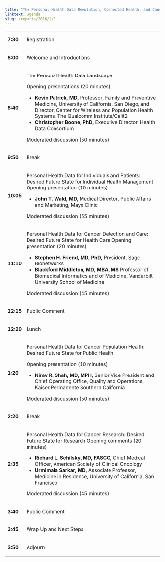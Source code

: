 ```yaml
---
title: "The Personal Health Data Revolution, Connected Health, and Cancer"
linktext: Agenda
slug: /reports/2016/2/3
---
```

<div class="full-report-container">
<div class="left-nav-container">
<left-navigation root="/reports/2016/2"></left-navigation>
</div>
<div class="report-container">

<table class="agenda-table">
<tbody>
<tr><td>

**7:30**</td><td>

Registration
</td></tr>
<tr><td>

**8:00**</td><td>

Welcome and Introductions
</td></tr>
<tr><td>

**8:40**</td><td>

The Personal Health Data Landscape

Opening presentations (20 minutes)
- **Kevin Patrick, MD,** Professor, Family and Preventive Medicine, University of California, San Diego, and Director, Center for Wireless and Population Health Systems, The Qualcomm Institute/Calit2
- **Christopher Boone, PhD,** Executive Director, Health Data Consortium

Moderated discussion (50 minutes)
</td></tr>
<tr><td>

**9:50**</td><td>

Break
</td></tr>
<tr><td>

**10:05** </td><td>

Personal Health Data for Individuals and Patients: Desired Future State for Individual Health Management
Opening presentation (10 minutes)
- **John T. Wald, MD,** Medical Director, Public Affairs and Marketing, Mayo Clinic

Moderated discussion (55 minutes)
</td></tr>
<tr><td>

**11:10** </td><td>

Personal Health Data for Cancer Detection and Care: Desired Future State for Health Care
Opening presentation (20 minutes)
- **Stephen H. Friend, MD, PhD,** President, Sage Bionetworks
- **Blackford Middleton, MD, MBA, MS** Professor of Biomedical Informatics and of Medicine, Vanderbilt University School of Medicine

Moderated discussion (45 minutes)
</td></tr>
<tr><td>

**12:15** </td><td>

Public Comment
</td></tr>

<tr><td>

**12:20** </td><td>

Lunch
</td></tr>
<tr><td>

**1:20** </td><td>

Personal Health Data for Cancer Population Health: Desired Future State for Public Health

Opening presentation (10 minutes)
- **Nirav R. Shah, MD, MPH,** Senior Vice President and Chief Operating Office, Quality and Operations, Kaiser Permanente Southern California

Moderated discussion (50 minutes)
</td></tr>
<tr><td>

**2:20** </td><td>

Break
</td></tr>
<tr><td>

**2:35** </td><td>

Personal Health Data for Cancer Research: Desired Future State for Research
Opening comments (20 minutes)
- **Richard L. Schilsky, MD, FASCO,** Chief Medical Officer, American Society of Clinical Oncology
- **Urmimala Sarkar, MD,** Associate Professor, Medicine in Residence, University of California, San Francisco

Moderated discussion (45 minutes)
</td></tr>
<tr><td>

**3:40** </td><td>

Public Comment
</td></tr>
<tr><td>

**3:45** </td><td>

Wrap Up and Next Steps

</td></tr>
<tr><td>

**3:50** </td><td>

Adjourn

</td></tr>
</tbody></table>

</div>
</div>
